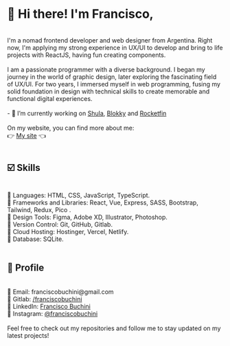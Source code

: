 <h1> 👋 Hi there! I'm Francisco, </h1> <br>
I'm a nomad frontend developer and web designer from Argentina. Right now, I'm applying my strong experience in UX/UI to develop and bring to life projects with ReactJS, having fun creating components. 
<br> <br>
I am a passionate programmer with a diverse background. I began my journey in the world of graphic design, later exploring the fascinating field of UX/UI. For two years, I immersed myself in web programming, fusing my solid foundation in design with technical skills to create memorable and functional digital experiences. <br>
<br>
- 🌱 I’m currently working on <a href="https://www.shula.app/" target="_blank">Shula</a>, <a href="https://blokky.app/" target="_blank">Blokky</a> and <a href="https://rocketfin.vercel.app/" target="_blank">Rocketfin</a><br>
<br>
On my website, you can find more about me: <br>
👉 <a href="https://franciscobuchini.vercel.app/" target="_blank">My site</a> 👈 <br>
<br>
<h2> ☑️ Skills </h2> <br>
🔸 Languages: HTML, CSS, JavaScript, TypeScript. <br>
🔸 Frameworks and Libraries: React, Vue, Express, SASS, Bootstrap, Tailwind, Redux, Pico . <br>
🔸 Design Tools: Figma, Adobe XD, Illustrator, Photoshop. <br>
🔸 Version Control: Git, GitHub, Gitlab. <br>
🔸 Cloud Hosting: Hostinger, Vercel, Netlify. <br>
🔸 Database: SQLite. <br>
<br>
<h2> 🤙 Profile </h2> <br>
🔸 Email: franciscobuchini@gmail.com <br>
🔸 Gitlab: <a href="https://gitlab.com/franciscobuchini" target="_blank">/franciscobuchini</a> <br> 
🔸 LinkedIn: <a href="https://www.linkedin.com/in/franciscobuchini/" target="_blank">Francisco Buchini</a> <br>
🔸 Instagram: <a href="https://www.instagram.com/franciscobuchini/" target="_blank">@franciscobuchini</a> <br> 
<br>
Feel free to check out my repositories and follow me to stay updated on my latest projects! <br>
